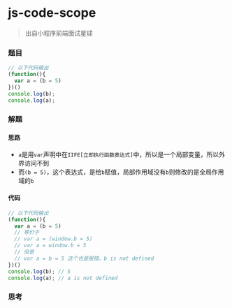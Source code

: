 # js-code-scope

> 出自小程序前端面试星球

### 题目

```javascript
// 以下代码输出
(function(){
  var a = (b = 5)
})()
console.log(b);
console.log(a);
```



### 解题

#### 思路

* `a`是用`var`声明中在`IIFE[立即执行函数表达式]`中，所以是一个局部变量，所以外界访问不到
* 而`(b = 5)`，这个表达式，是给`b`赋值，局部作用域没有`b`则修改的是全局作用域的`b`

#### 代码

```javascript
// 以下代码输出
(function(){
  var a = (b = 5)
  // 等价于
  // var a = (window.b = 5)
  // var a = window.b = 5
  // 但是
  // var a = b = 5 这个也是报错，b is not defined
})()
console.log(b); // 5
console.log(a); // a is not defined
```



### 思考

